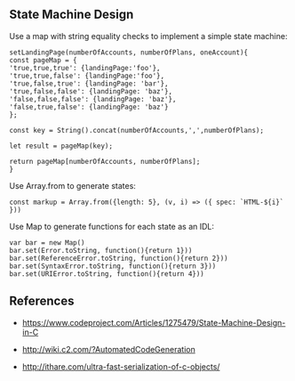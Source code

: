 ## State Machine Design
Use a map with string equality checks to implement a simple state machine:

    setLandingPage(numberOfAccounts, numberOfPlans, oneAccount){
    const pageMap = {
    'true,true,true': {landingPage:'foo'},
    'true,true,false': {landingPage:'foo'},
    'true,false,true': {landingPage: 'bar'},
    'true,false,false': {landingPage: 'baz'},
    'false,false,false': {landingPage: 'baz'},
    'false,true,false': {landingPage: 'baz'}
    };

    const key = String().concat(numberOfAccounts,',',numberOfPlans);

    let result = pageMap(key);

    return pageMap[numberOfAccounts, numberOfPlans];
    }

Use Array.from to generate states:

    const markup = Array.from({length: 5}, (v, i) => ({ spec: `HTML-${i}` }))

Use Map to generate functions for each state as an IDL:

    var bar = new Map()
    bar.set(Error.toString, function(){return 1}))
    bar.set(ReferenceError.toString, function(){return 2}))
    bar.set(SyntaxError.toString, function(){return 3}))
    bar.set(URIError.toString, function(){return 4}))

## References

* https://www.codeproject.com/Articles/1275479/State-Machine-Design-in-C

* http://wiki.c2.com/?AutomatedCodeGeneration

* http://ithare.com/ultra-fast-serialization-of-c-objects/